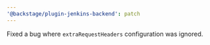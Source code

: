 ```yaml
---
'@backstage/plugin-jenkins-backend': patch
---
```


Fixed a bug where `extraRequestHeaders` configuration was ignored.
